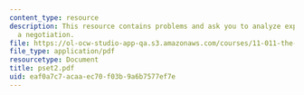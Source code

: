```yaml
---
content_type: resource
description: This resource contains problems and ask you to analyze experience in
  a negotiation.
file: https://ol-ocw-studio-app-qa.s3.amazonaws.com/courses/11-011-the-art-and-science-of-negotiation-spring-2006/eaf0a7c7acaaec70f03b9a6b7577ef7e_pset2.pdf
file_type: application/pdf
resourcetype: Document
title: pset2.pdf
uid: eaf0a7c7-acaa-ec70-f03b-9a6b7577ef7e
---
```

